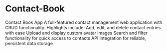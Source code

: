 # Contact-Book
Contact Book App A full-featured contact management web application with CRUD functionality. Highlights include:  Add, edit, and delete contact entries with ease  Upload and display custom avatar images  Search and filter functionality for quick access to contacts  API integration for reliable, persistent data storage
